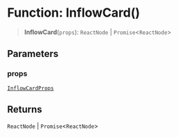# Function: InflowCard()

> **InflowCard**(`props`): `ReactNode` \| `Promise`\<`ReactNode`\>

## Parameters

### props

[`InflowCardProps`](../interfaces/InflowCardProps.md)

## Returns

`ReactNode` \| `Promise`\<`ReactNode`\>
